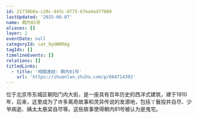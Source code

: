 ```yaml
---
id: 21738b8a-c20c-443c-8f75-67ea4ed77080
lastUpdated: '2025-06-07'
name: 朝内81号
aliases: []
layer: 2
eventDate: null
categoryId: cat_9yUWRRAg
tagIds: []
timelineEvents: []
relations: []
titledLinks:
  - title: '相關連結: 朝内81号'
    url: 'https://zhuanlan.zhihu.com/p/664714393'
---
```

位于北京市东城区朝阳门内大街，是一座具有百年历史的西洋式建筑，建于1910年，后来，这里成为了许多离奇故事和灵异传说的发源地，包括丫鬟投井自尽、少爷病逝、姨太太悬梁自尽等。这些故事使得朝内81号被认为是鬼宅。
